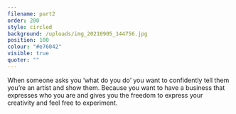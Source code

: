 ```yaml
---
filename: part2
order: 200
style: circled
background: /uploads/img_20210905_144756.jpg
position: 100
colour: "#e76042"
visible: true
quoter: ""
---
```

When someone asks you ‘what do you do’ you want to confidently tell them you’re an artist and show them. Because you want to have a business that expresses who you are and gives you the freedom to express your creativity and feel free to experiment.
